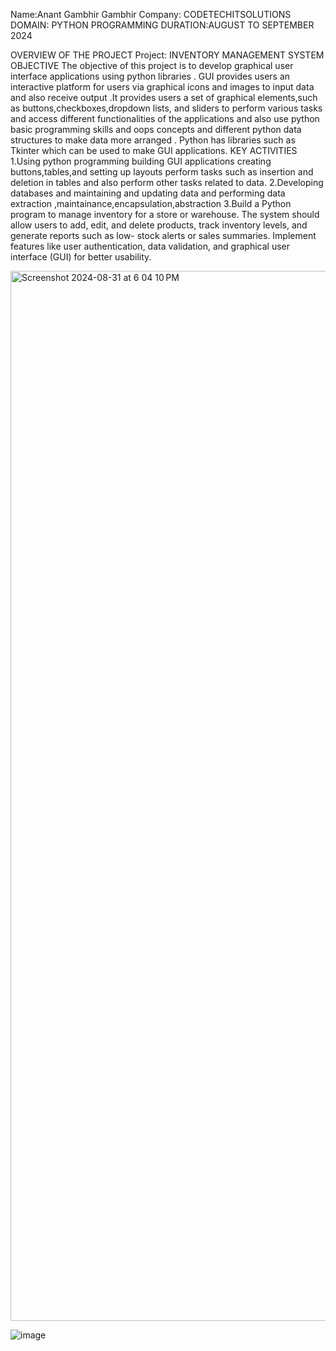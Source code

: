 Name:Anant Gambhir Gambhir
Company: CODETECHITSOLUTIONS
DOMAIN: PYTHON PROGRAMMING
DURATION:AUGUST TO SEPTEMBER 2024



OVERVIEW OF THE PROJECT
Project: INVENTORY MANAGEMENT SYSTEM
OBJECTIVE
The objective of this project is to develop graphical user interface applications using python libraries . GUI provides users an interactive platform for users via graphical icons and images to input data and also receive output .It provides users a set of graphical elements,such as buttons,checkboxes,dropdown lists, and sliders to perform various tasks and access different functionalities of the applications and also use python basic programming skills and oops concepts and different python data structures to make data more arranged . Python has libraries such as Tkinter which can be used to make GUI applications.
KEY ACTIVITIES
1.Using python programming building GUI applications creating buttons,tables,and setting up layouts perform tasks such as insertion and deletion in tables and also perform other tasks related to data.
2.Developing databases and maintaining and updating data and performing data extraction ,maintainance,encapsulation,abstraction 
3.Build a Python program to manage inventory for a store or warehouse. The system should
allow users to add, edit, and delete products, track inventory levels, and generate reports
such as low- stock alerts or sales summaries. Implement features like user authentication,
data validation, and graphical user interface (GUI) for better usability.



<img width="1680" alt="Screenshot 2024-08-31 at 6 04 10 PM" src="https://github.com/user-attachments/assets/be36c913-1ba1-4fed-b43b-046adc63b395">



![image](https://github.com/user-attachments/assets/ae383248-e620-46f6-9bc7-2adc8f3e9ac6)




